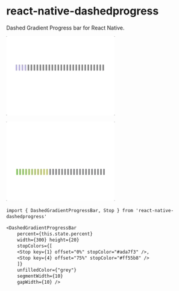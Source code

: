 # react-native-dashedprogress
Dashed Gradient Progress bar for React Native.

![](dashprgbr1.gif)

![](dashprgbr2.gif)

```
import { DashedGradientProgressBar, Stop } from 'react-native-dashedprogress'
```

```
<DashedGradientProgressBar 
    percent={this.state.percent} 
    width={300} height={20}
    stopColors={[
    <Stop key={1} offset="0%" stopColor="#ada7f3" />,
    <Stop key={4} offset="75%" stopColor="#ff55b8" />
    ]}
    unfilledColor={"grey"}
    segmentWidth={10}
    gapWidth={10} />
```
